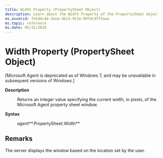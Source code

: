 ```yaml
---
title: Width Property (PropertySheet Object)
description: Learn about the Width Property of the PropertySheet object, which returns an integer value specifying the current width, in pixels, of the Microsoft Agent property sheet window.
ms.assetid: fe5d4c44-3eea-4b13-913e-09f4c97f3aaa
ms.topic: reference
ms.date: 05/31/2018
---
```


# Width Property (PropertySheet Object)

\[Microsoft Agent is deprecated as of Windows 7, and may be unavailable in subsequent versions of Windows.\]

<dl> <dt>

<span id="Description"></span><span id="description"></span><span id="DESCRIPTION"></span>**Description**
</dt> <dd>

Returns an integer value specifying the current width, in pixels, of the Microsoft Agent property sheet window.

</dd> <dt>

<span id="Syntax_"></span><span id="syntax_"></span><span id="SYNTAX_"></span>**Syntax** 
</dt> <dd>

*agent***.PropertySheet.Width**

</dd> </dl>

## Remarks

The server displays the window based on the location set by the user.

 

 




